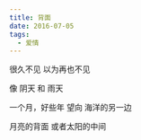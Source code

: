 ```yaml
---
title: 背面
date: 2016-07-05
tags:
  - 爱情
---
```


很久不见
以为再也不见
<!--more-->
像 阴天
和 雨天

一个月，好些年
望向
海洋的另一边

月亮的背面
或者太阳的中间